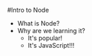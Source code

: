 #Intro to Node

* What is Node?
* Why are we learning it?
    * It's popular!
    * It's JavaScript!!!
